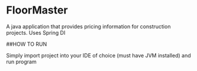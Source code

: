 # FloorMaster
A java application that provides pricing information for construction projects. Uses Spring DI

##HOW TO RUN

Simply import project into your IDE of choice (must have JVM installed) and run program
